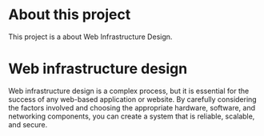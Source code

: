 # About this project

This project is a about Web Infrastructure Design.

# Web infrastructure design

Web infrastructure design is a complex process, but it is essential for the success of any web-based application or website. By carefully considering the factors involved and choosing the appropriate hardware, software, and networking components, you can create a system that is reliable, scalable, and secure.
